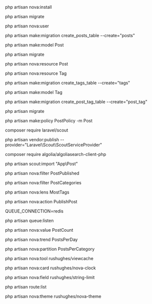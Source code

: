 php artisan nova:install

php artisan migrate

php artisan nova:user


php artisan make:migration create_posts_table --create="posts"

php artisan make:model Post

php artisan migrate

php artisan nova:resource Post

php artisan nova:resource Tag

php artisan make:migration create_tags_table --create="tags"

php artisan make:model Tag

php artisan make:migration create_post_tag_table --create="post_tag"

php artisan migrate

php artisan make:policy PostPolicy -m Post

composer require laravel/scout

php artisan vendor:publish --provider="Laravel\Scout\ScoutServiceProvider"

composer require algolia/algoliasearch-client-php

php artisan scout:import "App\Post"

php artisan nova:filter PostPublished

php artisan nova:filter PostCategories

php artisan nova:lens MostTags

php artisan nova:action PublishPost

QUEUE_CONNECTION=redis

php artisan queue:listen

php artisan nova:value PostCount

php artisan nova:trend PostsPerDay

php artisan nova:partition PostsPerCategory

php artisan nova:tool rushughes/viewcache

php artisan nova:card rushughes/nova-clock

php artisan nova:field rushughes/string-limit

php artisan route:list

 php artisan nova:theme rushughes/nova-theme
